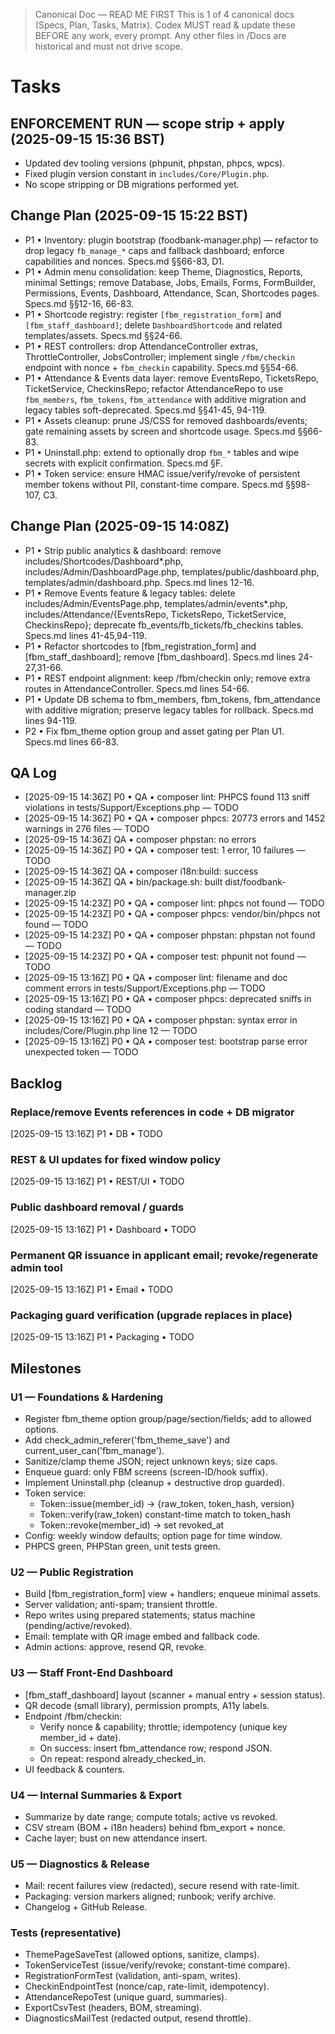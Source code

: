 > Canonical Doc — READ ME FIRST
> This is 1 of 4 canonical docs (Specs, Plan, Tasks, Matrix).
> Codex MUST read & update these BEFORE any work, every prompt.
> Any other files in /Docs are historical and must not drive scope.

# Tasks

## ENFORCEMENT RUN — scope strip + apply (2025-09-15 15:36 BST)

- Updated dev tooling versions (phpunit, phpstan, phpcs, wpcs).
- Fixed plugin version constant in `includes/Core/Plugin.php`.
- No scope stripping or DB migrations performed yet.

## Change Plan (2025-09-15 15:22 BST)

- P1 • Inventory: plugin bootstrap (foodbank-manager.php) — refactor to drop legacy `fb_manage_*` caps and fallback dashboard; enforce capabilities and nonces. Specs.md §§66-83, D1.
- P1 • Admin menu consolidation: keep Theme, Diagnostics, Reports, minimal Settings; remove Database, Jobs, Emails, Forms, FormBuilder, Permissions, Events, Dashboard, Attendance, Scan, Shortcodes pages. Specs.md §§12-16, 66-83.
- P1 • Shortcode registry: register `[fbm_registration_form]` and `[fbm_staff_dashboard]`; delete `DashboardShortcode` and related templates/assets. Specs.md §§24-66.
- P1 • REST controllers: drop AttendanceController extras, ThrottleController, JobsController; implement single `/fbm/checkin` endpoint with nonce + `fbm_checkin` capability. Specs.md §§54-66.
- P1 • Attendance & Events data layer: remove EventsRepo, TicketsRepo, TicketService, CheckinsRepo; refactor AttendanceRepo to use `fbm_members`, `fbm_tokens`, `fbm_attendance` with additive migration and legacy tables soft-deprecated. Specs.md §§41-45, 94-119.
- P1 • Assets cleanup: prune JS/CSS for removed dashboards/events; gate remaining assets by screen and shortcode usage. Specs.md §§66-83.
- P1 • Uninstall.php: extend to optionally drop `fbm_*` tables and wipe secrets with explicit confirmation. Specs.md §F.
- P1 • Token service: ensure HMAC issue/verify/revoke of persistent member tokens without PII, constant-time compare. Specs.md §§98-107, C3.

## Change Plan (2025-09-15 14:08Z)

- P1 • Strip public analytics & dashboard: remove includes/Shortcodes/Dashboard*.php, includes/Admin/DashboardPage.php, templates/public/dashboard.php, templates/admin/dashboard.php. Specs.md lines 12-16.
- P1 • Remove Events feature & legacy tables: delete includes/Admin/EventsPage.php, templates/admin/events*.php, includes/Attendance/{EventsRepo, TicketsRepo, TicketService, CheckinsRepo}; deprecate fb_events/fb_tickets/fb_checkins tables. Specs.md lines 41-45,94-119.
- P1 • Refactor shortcodes to [fbm_registration_form] and [fbm_staff_dashboard]; remove [fbm_dashboard]. Specs.md lines 24-27,31-66.
- P1 • REST endpoint alignment: keep /fbm/checkin only; remove extra routes in AttendanceController. Specs.md lines 54-66.
- P1 • Update DB schema to fbm_members, fbm_tokens, fbm_attendance with additive migration; preserve legacy tables for rollback. Specs.md lines 94-119.
- P2 • Fix fbm_theme option group and asset gating per Plan U1. Specs.md lines 66-83.


## QA Log

- [2025-09-15 14:36Z] P0 • QA • composer lint: PHPCS found 113 sniff violations in tests/Support/Exceptions.php — TODO
- [2025-09-15 14:36Z] P0 • QA • composer phpcs: 20773 errors and 1452 warnings in 276 files — TODO
- [2025-09-15 14:36Z] QA • composer phpstan: no errors
- [2025-09-15 14:36Z] P0 • QA • composer test: 1 error, 10 failures — TODO
- [2025-09-15 14:36Z] QA • composer i18n:build: success
- [2025-09-15 14:36Z] QA • bin/package.sh: built dist/foodbank-manager.zip
- [2025-09-15 14:23Z] P0 • QA • composer lint: phpcs not found — TODO
- [2025-09-15 14:23Z] P0 • QA • composer phpcs: vendor/bin/phpcs not found — TODO
- [2025-09-15 14:23Z] P0 • QA • composer phpstan: phpstan not found — TODO
- [2025-09-15 14:23Z] P0 • QA • composer test: phpunit not found — TODO
- [2025-09-15 13:16Z] P0 • QA • composer lint: filename and doc comment errors in tests/Support/Exceptions.php — TODO
- [2025-09-15 13:16Z] P0 • QA • composer phpcs: deprecated sniffs in coding standard — TODO
- [2025-09-15 13:16Z] P0 • QA • composer phpstan: syntax error in includes/Core/Plugin.php line 12 — TODO
- [2025-09-15 13:16Z] P0 • QA • composer test: bootstrap parse error unexpected token — TODO

## Backlog

### Replace/remove Events references in code + DB migrator
[2025-09-15 13:16Z] P1 • DB • TODO

### REST & UI updates for fixed window policy
[2025-09-15 13:16Z] P1 • REST/UI • TODO

### Public dashboard removal / guards
[2025-09-15 13:16Z] P1 • Dashboard • TODO

### Permanent QR issuance in applicant email; revoke/regenerate admin tool
[2025-09-15 13:16Z] P1 • Email • TODO

### Packaging guard verification (upgrade replaces in place)
[2025-09-15 13:16Z] P1 • Packaging • TODO

## Milestones

### U1 — Foundations & Hardening
- Register fbm_theme option group/page/section/fields; add to allowed options.
- Add check_admin_referer('fbm_theme_save') and current_user_can('fbm_manage').
- Sanitize/clamp theme JSON; reject unknown keys; size caps.
- Enqueue guard: only FBM screens (screen-ID/hook suffix).
- Implement Uninstall.php (cleanup + destructive drop guarded).
- Token service:
  - Token::issue(member_id) → {raw_token, token_hash, version}
  - Token::verify(raw_token) constant-time match to token_hash
  - Token::revoke(member_id) → set revoked_at
- Config: weekly window defaults; option page for time window.
- PHPCS green, PHPStan green, unit tests green.

### U2 — Public Registration
- Build [fbm_registration_form] view + handlers; enqueue minimal assets.
- Server validation; anti-spam; transient throttle.
- Repo writes using prepared statements; status machine (pending/active/revoked).
- Email: template with QR image embed and fallback code.
- Admin actions: approve, resend QR, revoke.

### U3 — Staff Front-End Dashboard
- [fbm_staff_dashboard] layout (scanner + manual entry + session status).
- QR decode (small library), permission prompts, A11y labels.
- Endpoint /fbm/checkin:
  - Verify nonce & capability; throttle; idempotency (unique key member_id + date).
  - On success: insert fbm_attendance row; respond JSON.
  - On repeat: respond already_checked_in.
- UI feedback & counters.

### U4 — Internal Summaries & Export
- Summarize by date range; compute totals; active vs revoked.
- CSV stream (BOM + i18n headers) behind fbm_export + nonce.
- Cache layer; bust on new attendance insert.

### U5 — Diagnostics & Release
- Mail: recent failures view (redacted), secure resend with rate-limit.
- Packaging: version markers aligned; runbook; verify archive.
- Changelog + GitHub Release.

### Tests (representative)
- ThemePageSaveTest (allowed options, sanitize, clamps).
- TokenServiceTest (issue/verify/revoke; constant-time compare).
- RegistrationFormTest (validation, anti-spam, writes).
- CheckinEndpointTest (nonce/cap, rate-limit, idempotency).
- AttendanceRepoTest (unique guard, summaries).
- ExportCsvTest (headers, BOM, streaming).
- DiagnosticsMailTest (redacted output, resend throttle).

